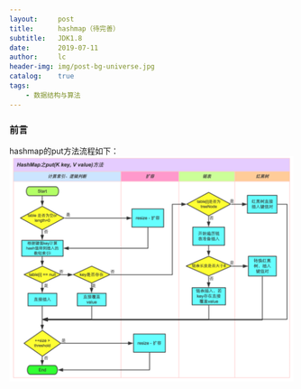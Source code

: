 ```yaml
---
layout:     post
title:      hashmap（待完善）
subtitle:   JDK1.8
date:       2019-07-11
author:     lc
header-img: img/post-bg-universe.jpg
catalog:    true
tags:
    - 数据结构与算法
---
```


### 前言
 hashmap的put方法流程如下：
 ![](https://github.com/skyWalkerLong/skywalkerlong.github.io/blob/master/img/2019071101.png?raw=true)
